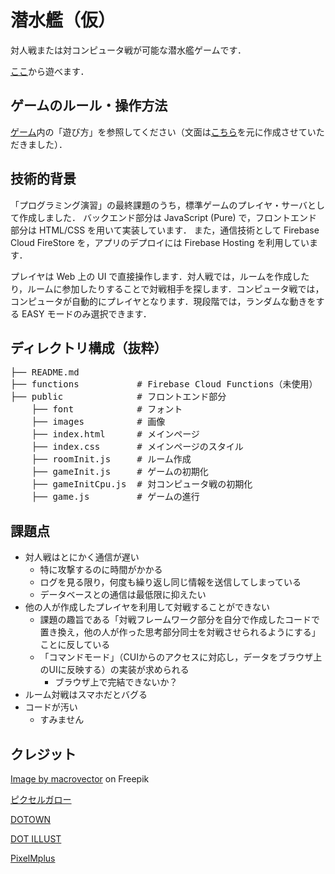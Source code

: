 # 潜水艦（仮）

対人戦または対コンピュータ戦が可能な潜水艦ゲームです．

<a href="https://mkybdevssubmarine.web.app/">ここ</a>から遊べます．

## ゲームのルール・操作方法
<a href="https://mkybdevssubmarine.web.app/">ゲーム</a>内の「遊び方」を参照してください（文面は<a href="https://github.com/tkaneko/submarine-py/blob/b16fc761d0019e7d7bf3337d13e059476e0919f3/README.md">こちら</a>を元に作成させていただきました）．

## 技術的背景
「プログラミング演習」の最終課題のうち，標準ゲームのプレイヤ・サーバとして作成しました．
バックエンド部分は JavaScript (Pure) で，フロントエンド部分は HTML/CSS を用いて実装しています．
また，通信技術として Firebase Cloud FireStore を，アプリのデプロイには Firebase Hosting を利用しています．

プレイヤは Web 上の UI で直接操作します．対人戦では，ルームを作成したり，ルームに参加したりすることで対戦相手を探します．コンピュータ戦では，コンピュータが自動的にプレイヤとなります．現段階では，ランダムな動きをする EASY モードのみ選択できます．

## ディレクトリ構成（抜粋）
<pre>
├── README.md
├── functions           # Firebase Cloud Functions（未使用）
├── public              # フロントエンド部分
    ├── font            # フォント
    ├── images          # 画像
    ├── index.html      # メインページ
    ├── index.css       # メインページのスタイル
    ├── roomInit.js     # ルーム作成
    ├── gameInit.js     # ゲームの初期化
    ├── gameInitCpu.js  # 対コンピュータ戦の初期化
    ├── game.js         # ゲームの進行
</pre>

## 課題点
- 対人戦はとにかく通信が遅い
    - 特に攻撃するのに時間がかかる
    - ログを見る限り，何度も繰り返し同じ情報を送信してしまっている
    - データベースとの通信は最低限に抑えたい
- 他の人が作成したプレイヤを利用して対戦することができない
    - 課題の趣旨である「対戦フレームワーク部分を自分で作成したコードで置き換え，他の人が作った思考部分同士を対戦させられるようにする」ことに反している
    - 「コマンドモード」（CUIからのアクセスに対応し，データをブラウザ上のUIに反映する）の実装が求められる
        - ブラウザ上で完結できないか？
- ルーム対戦はスマホだとバグる
- コードが汚い
    - すみません

## クレジット
<a href="https://www.freepik.com/free-vector/vector-pixel-mouse-cursors-white-hand-drag-arrow-pointer_11053927.htm#query=pixel%20arrows&position=3&from_view=keyword&track=ais">Image by macrovector</a> on Freepik

<a href="https://hpgpixer.jp/" target="_blank">ピクセルガロー</a>

<a href="https://dotown.maeda-design-room.net/">DOTOWN</a>

<a href="https://dot-illust.net/">DOT ILLUST</a>

<a href="https://itouhiro.hatenablog.com/entry/20130602/font">PixelMplus</a>